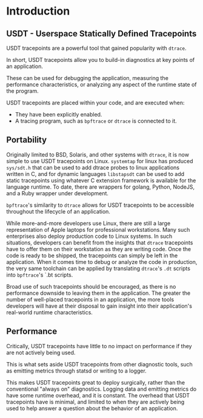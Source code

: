 # Introduction

## USDT - Userspace Statically Defined Tracepoints

USDT tracepoints are a powerful tool that gained popularity with `dtrace`.

In short, USDT tracepoints allow you to build-in diagnostics at key points of an application.

These can be used for debugging the application, measuring the performance characteristics, or analyzing any aspect of the runtime state of the program.

USDT tracepoints are placed within your code, and are executed when:

* They have been explicitly enabled.
* A tracing program, such as `bpftrace` or `dtrace` is connected to it.

## Portability

Originally limited to BSD, Solaris, and other systems with `dtrace`, it is now simple to use USDT tracepoints on Linux. `systemtap` for linux has produced `sys/sdt.h` that can be used to add dtrace probes to linux applications written in C, and for dynamic languages `libstapsdt` can be used to add static tracepoints using whatever C extension framework is available for the language runtime. To date, there are wrappers for golang, Python, NodeJS, and a Ruby wrapper under development.

`bpftrace`'s similarity to `dtrace` allows for USDT tracepoints to be accessible throughout the lifecycle of an application.

While more-and-more developers use Linux, there are still a large representation of Apple laptops for professional workstations. Many such enterprises also deploy production code to Linux systems. In such situations, developers can benefit from the insights that `dtrace` tracepoints have to offer them on their workstation as they are writing code. Once the code is ready to be shipped, the tracepoints can simply be left in the application. When it comes time to debug or analyze the code in production, the very same toolchain can be applied by translating `dtrace`'s `.dt` scripts into `bpftrace`'s `.bt scripts.

Broad use of such tracepoints should be encouraged, as there is no performance downside to leaving them in the application. The greater the number of well-placed tracepoints in an application, the more tools developers will have at their disposal to gain insight into their application's real-world runtime characteristics.

## Performance

Critically, USDT tracepoints have little to no impact on performance if they are not actively being used.

This is what sets aside USDT tracepoints from other diagnostic tools, such as emitting metrics through statsd or writing to a logger.

This makes USDT tracepoints great to deploy surgically, rather than the conventional "always on" diagnostics. Logging data and emitting metrics do have some runtime overhead, and it is constant. The overhead that USDT tracepoints have is minimal, and limited to when they are actively being used to help answer a question about the behavior of an application.
